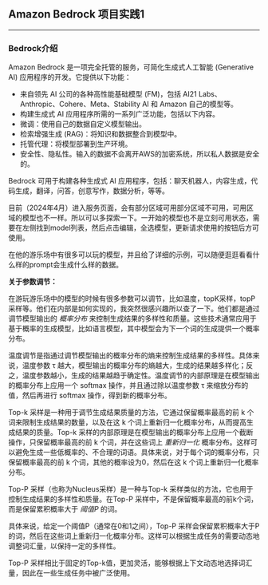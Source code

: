 ## Amazon Bedrock 项目实践1

---
### Bedrock介绍

Amazon Bedrock 是一项完全托管的服务，可简化生成式人工智能 (Generative AI) 应用程序的开发。它提供以下功能：

- 来自领先 AI 公司的各种高性能基础模型 (FM)，包括 AI21 Labs、Anthropic、Cohere、Meta、Stability AI 和 Amazon 自己的模型等。
- 构建生成式 AI 应用程序所需的一系列广泛功能，包括以下内容。
- 微调：使用自己的数据自定义模型输出。
- 检索增强生成 (RAG)：将知识和数据整合到模型中。
- 托管代理：将模型部署到生产环境。
- 安全性、隐私性。输入的数据不会离开AWS的加密系统，所以私人数据是安全的。

Bedrock 可用于构建各种生成式 AI 应用程序，包括：聊天机器人，内容生成，代码生成，翻译，问答，创意写作，数据分析，等等。

目前（2024年4月）进入服务页面，会有部分区域可用部分区域不可用，可用区域的模型也不一样。所以可以多探索一下。一开始的模型也不是立刻可用状态，需要在左侧找到model列表，然后点击编辑，全选模型，更新请求使用的按钮后方可使用。

在他的游乐场中有很多可以玩的模型，并且给了详细的示例，可以随便逛逛看看什么样的prompt会生成什么样的数据。

**关于参数调节：**

在游玩游乐场中的模型的时候有很多参数可以调节，比如温度，topK采样，topP采样等。他们在内部是如何实现的，我突然很感兴趣所以查了一下。他们都是通过调节模型输出的 *概率分布* 来控制生成结果的多样性和质量。这些技术通常应用于基于概率的生成模型，比如语言模型，其中模型会为下一个词的生成提供一个概率分布。

温度调节是指通过调节模型输出的概率分布的熵来控制生成结果的多样性。具体来说，温度参数 τ 越大，模型输出的概率分布的熵越大，生成的结果越多样化；反之，温度参数越小，生成的结果越趋于确定性。温度调节的内部原理是在模型输出的概率分布上应用一个 softmax 操作，并且通过除以温度参数 τ 来缩放分布的值，然后再进行 softmax 操作，得到新的概率分布。

Top-k 采样是一种用于调节生成结果质量的方法，它通过保留概率最高的前 k 个词来限制生成结果的数量，以及在这 k 个词上重新归一化概率分布，从而提高生成结果的质量。Top-k 采样的内部原理是在模型输出的概率分布上应用一个截断操作，只保留概率最高的前 k 个词，并在这些词上 *重新归一化* 概率分布。这样可以避免生成一些低概率的、不合理的词语。具体来说，对于每个词的概率分布，只保留概率最高的前 k 个词，其他的概率设为0，然后在这 k 个词上重新归一化概率分布。

Top-P 采样（也称为Nucleus采样）是一种与Top-k 采样类似的方法，它也用于控制生成结果的多样性和质量。在Top-P 采样中，不是保留概率最高的前k个词，而是保留累积概率大于 *阈值P* 的词。

具体来说，给定一个阈值P（通常在0和1之间），Top-P 采样会保留累积概率大于P的词，然后在这些词上重新归一化概率分布。这样可以根据生成任务的需要动态地调整词汇量，以保持一定的多样性。

Top-P 采样相比于固定的Top-k值，更加灵活，能够根据上下文动态地选择词汇量，因此在一些生成任务中被广泛使用。
